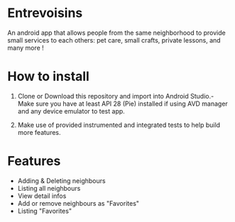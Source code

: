 # Entrevoisins

An android app that allows people from the same neighborhood to provide small services to each others: pet care, small crafts, private lessons, and many more !

# How to install
1. Clone or Download this repository and import into Android Studio.- Make sure you have at least API 28 (Pie) installed if using AVD manager and any device emulator to test app.

2. Make use of provided instrumented and integrated tests to help build more features.

# Features

- Adding & Deleting neighbours
- Listing all neighbours
- View detail infos
- Add or remove neighbours as "Favorites"
- Listing "Favorites"